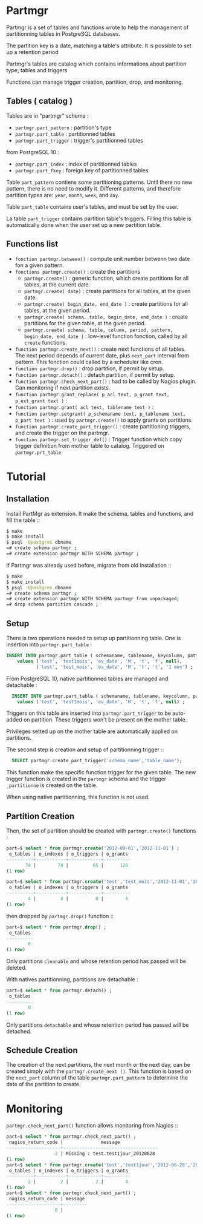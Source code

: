 # Partmgr

Partmgr is a set of tables and functions wrote to help the management
of partitionning tables in PostgreSQL databases.

The partition key is a date, matching a table's attribute. It is
possible to set up a retention period

Partmgr's tables are catalog which contains informations about
partition type, tables and triggers

Functions can manage trigger creation, partition, drop, and
monitoring.

## Tables ( catalog )

Tables are in "partmgr" schema :

  - `partmgr.part_pattern` : partition's type
  - `partmgr.part_table` : partitionned tables
  - `partmgr.part_trigger` : trigger's partitionned tables

from PostgreSQL 10  :

  - `partmgr.part_index` : index of partitionned tables
  - `partmgr.part_fkey` : foreign key of partitionned tables

Table ``part_pattern`` contiens some partitioning patterns. Until
there no new pattern, there is no need to modify it. Different
patterns, and therefore partition types are: `year`, `month`,
`week`, and `day`.

Table `part_table` contains user's tables, and must be set by the user.

La table `part_trigger` contains partition table's triggers. Filling
this table is automatically done when the user set up a new partition
table.

## Functions list

  - `fonction partmgr.between()` : compute unit number betwenn two date fon a given pattern.
  - `fonctions partmgr.create()` : create the partitions
    -  `partmgr.create()` : generic function, which create partitions for all tables, at the current date.
    -  `partmgr.create( date)` : create partitions for all tables, at the given date.
    -  `partmgr.create( begin_date, end_date )` : create partitions for all tables, at the given period.
    -  `partmgr.create( schema, table, begin_date, end_date )` : create partitions for the given table, at the given period.
    - `partmgr.create( schema, table, column, period, pattern, begin_date, end_date )` : low-level function fonction, called by all
``create`` functions.
  - `function partmgr.create_next()` : create next functions of all tables. The next period depends of current date,
plus `next_part` interval from pattern. This fonction could called by a scheduler like cron.
  - `function partmgr.drop()` : drop partition, if permit by setup.
  - `function partmgr.detach()` : detach partition, if permit by setup.
  - `function partmgr.check_next_part()` : had to be called by Nagios plugin. Can monitoring if next partition exists.
  - `function partmgr.grant_replace( p_acl text, p_grant text, p_ext_grant text )` :
  - `function partmgr.grant( acl text, tablename text )` :
  - `function partmgr.setgrant( p_schemaname text, p_tablename text,
    p_part text )` : used by `partmgr.create()` to apply grants on
    partitions.
  - `function partmgr.create_part_trigger()` : create partitioning triggers, and create the trigger on the partmgr.
  - `function partmgr.set_trigger_def()` : Trigger function which copy
    trigger definition from mother table to catalog. Triggered on
    `partmgr.prt_table`

# Tutorial

## Installation

Install PartMgr as extension. It make the schema, tables and
functions, and fill the table ::

```bash
$ make
$ make install
$ psql -Upostgres dbname
=# create schema partmgr ;
=# create extension partmgr WITH SCHEMA partmgr ;
```

If Partmgr was already used before, migrate from old installation ::

```bash
$ make
$ make install
$ psql -Upostgres dbname
=# create schema partmgr ;
=# create extension partmgr WITH SCHEMA partmgr from unpackaged;
=# drop schema partition cascade ;
```

## Setup

There is two operations needed to setup up partitionning table. One is
insertion into `partmgr.part_table` :

```sql
INSERT INTO partmgr.part_table ( schemaname, tablename, keycolumn, pattern, actif, cleanable, retention_period)
    values ('test', 'test1mois', 'ev_date', 'M', 't', 'f', null),
           ('test', 'test_mois', 'ev_date', 'M', 't', 't', '1 mon') ;
```

From PostgreSQL 10, native partitionned tables are managed and detachable :

```sql
  INSERT INTO partmgr.part_table ( schemaname, tablename, keycolumn, pattern, actif, detachable, retention_period)
    values ('test', 'test1mois', 'ev_date', 'M', 't', 'f', null) ;
```

Triggers on this table are inserted into `partmgr.part_trigger` to
be auto-added on partition. These triggers won't be present on the
mother table.

Privileges setted up on the mother table are automatically applied on
partitions.

The second step is creation and setup of partitionning trigger ::

```sql
  SELECT partmgr.create_part_trigger('schema_name','table_name');
```

This function make the specific function trigger for the given
table. The new trigger function is created in the `partmgr` schema
and the trigger `_partitionne` is created on the table.

When using native partitionning, this function is not used.

## Partition Creation

Then, the set of partition should be created with `partmgr.create()` functions :

```sql
part=$ select * from partmgr.create('2012-09-01','2012-11-01') ;
 o_tables | o_indexes | o_triggers | o_grants
----------+-----------+------------+----------
       74 |        74 |         65 |      126
(1 row)
```

```sql
part=$ select * from partmgr.create('test','test_mois','2012-11-01','2013-03-01') ;
 o_tables | o_indexes | o_triggers | o_grants
----------+-----------+------------+----------
        4 |         4 |          0 |        4
(1 row)
```

then dropped by `partmgr.drop()` function ::

```sql
part=$ select * from partmgr.drop() ;
 o_tables
----------
        0
(1 row)
```

Only partitions `cleanable`  and whose retention period has passed will be deleted.

With natives partitionning, partitions are detachable :

```sql
part=$ select * from partmgr.detach() ;
 o_tables
----------
        0
(1 row)
```

Only partitions `detachable`  and whose retention period has passed will be detached.

## Schedule Creation

The creation of the next partitions, the next month or the next day,
can be created simply with the `partmgr.create_next ()`. This
function is based on the `next_part` column of the table
`partmgr.part_pattern` to determine the date of the partition to
create.

# Monitoring

`partmgr.check_next_part()` function allows monitoring from Nagios ::

```sql
part=$ select * from partmgr.check_next_part() ;
 nagios_return_code |              message
--------------------+-----------------------------------
                  2 | Missing : test.test1jour_20120628
(1 row)
part=$ select * from partmgr.create('test','test1jour','2012-06-28','2012-06-29') ;
 o_tables | o_indexes | o_triggers | o_grants
----------+-----------+------------+----------
        2 |         2 |          2 |        4
(1 row)
part=$ select * from partmgr.check_next_part() ;
 nagios_return_code | message
--------------------+---------
                  0 |
(1 row)
```
